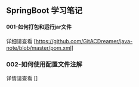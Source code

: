 ## SpringBoot 学习笔记

#### 001-如何打包和运行jar文件
详细请查看 [https://github.com/GitACDreamer/java-note/blob/master/pom.xml]
### 002-如何使用配置文件注解
详情请查看 []